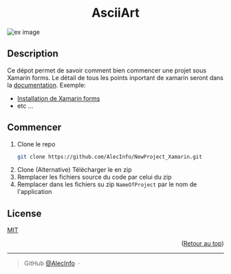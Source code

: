 
<a name="readme-top"></a>

<h1 align="center">
  <br>
  AsciiArt
  <br>
</h1>

![ex image](https://i.pinimg.com/originals/bc/e5/5a/bce55aa451f59852ed2d76217b087ddc.png)

## Description

Ce dépot permet de savoir comment bien commencer une projet sous Xamarin forms. Le détail de tous les points inportant de xamarin seront dans la [documentation](https://github.com/AlecInfo/NewProject_Xamarin/wiki). Exemple:

* [Installation de Xamarin forms](https://github.com/AlecInfo/NewProject_Xamarin/wiki/Installation-Xamarin-Forms)
* etc ...

## Commencer
1. Clone le repo
   ```sh
   git clone https://github.com/AlecInfo/NewProject_Xamarin.git
   ```
2. Clone (Alternative) Télécharger le en zip
3. Remplacer les fichiers source du code par celui du zip
4. Remplacer dans les fichiers su zip `NameOfProject` par le nom de l'application

## License

[MIT](https://github.com/AlecInfo/NewProject_Xamarin/blob/main/LICENSE)

<p align="right">(<a href="#readme-top">Retour au top</a>)</p>

---

> GitHub [@AlecInfo](https://github.com/AlecInfo) &nbsp;&middot;&nbsp;

